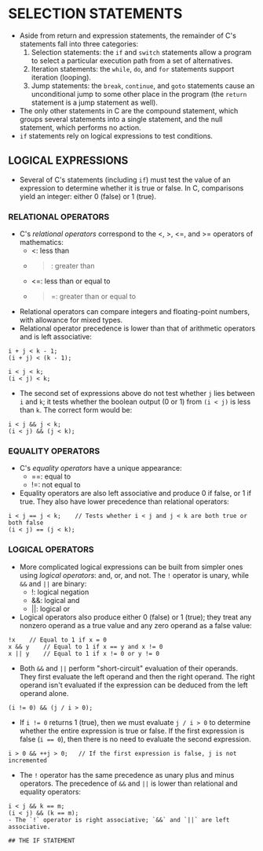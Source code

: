 # SELECTION STATEMENTS
- Aside from return and expression statements, the remainder of C's statements fall into three categories:
  1) Selection statements: the `if` and `switch` statements allow a program to select a particular execution path from a set of alternatives.
  2) Iteration statements: the `while`, `do`, and `for` statements support iteration (looping).
  3) Jump statements: the `break`, `continue`, and `goto` statements cause an unconditional jump to some other place in the program (the `return` statement is a jump statement as well).
- The only other statements in C are the compound statement, which groups several statements into a single statement, and the null statement, which performs no action.
- `if` statements rely on logical expressions to test conditions.

## LOGICAL EXPRESSIONS
- Several of C's statements (including `if`) must test the value of an expression to determine whether it is true or false.  In C, comparisons yield an integer: either 0 (false) or 1 (true).

### RELATIONAL OPERATORS
- C's _relational operators_ correspond to the <, >, <=, and >= operators of mathematics:
  - <: less than
  - >: greater than
  - <=: less than or equal to
  - >=: greater than or equal to
- Relational operators can compare integers and floating-point numbers, with allowance for mixed types.
- Relational operator precedence is lower than that of arithmetic operators and is left associative:
```
i + j < k - 1;
(i + j) < (k - 1);

i < j < k;
(i < j) < k;
```
  - The second set of expressions above do not test whether `j` lies between `i` and `k`; it tests whether the boolean output (0 or 1) from `(i < j)` is less than `k`.  The correct form would be:
```
i < j && j < k;
(i < j) && (j < k);
```

### EQUALITY OPERATORS
- C's _equality operators_ have a unique appearance:
  - ==: equal to
  - !=: not equal to
- Equality operators are also left associative and produce 0 if false, or 1 if true.  They also have lower precedence than relational operators:
```
i < j == j < k;    // Tests whether i < j and j < k are both true or both false
(i < j) == (j < k);
```

### LOGICAL OPERATORS
- More complicated logical expressions can be built from simpler ones using _logical operators_: and, or, and not.  The `!` operator is unary, while `&&` and `||` are binary:
  - !: logical negation
  - &&: logical and
  - ||: logical or
- Logical operators also produce either 0 (false) or 1 (true); they treat any nonzero operand as a true value and any zero operand as a false value:
```
!x    // Equal to 1 if x = 0
x && y    // Equal to 1 if x == y and x != 0
x || y    // Equal to 1 if x != 0 or y != 0
```
- Both `&&` and `||` perform "short-circuit" evaluation of their operands.  They first evaluate the left operand and then the right operand.  The right operand isn't evaluated if the expression can be deduced from the left operand alone.
```
(i != 0) && (j / i > 0);
```
  - If `i != 0` returns 1 (true), then we must evaluate `j / i > 0` to determine whether the entire expression is true or false.  If the first expression is false (`i == 0`), then there is no need to evaluate the second expression.
```
i > 0 && ++j > 0;   // If the first expression is false, j is not incremented
```
- The `!` operator has the same precedence as unary plus and minus operators.  The precedence of `&&` and `||` is lower than relational and equality operators:
```
i < j && k == m;
(i < j) && (k == m);
- The `!` operator is right associative; `&&` and `||` are left associative.

## THE IF STATEMENT
